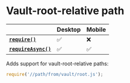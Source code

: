 # Vault-root-relative path

|                                       | Desktop | Mobile |
| ------------------------------------- | ------- | ------ |
| **[`require()`][require]**           | ✅       | ❌      |
| **[`requireAsync()`][requireAsync]** | ✅       | ✅      |

Adds support for vault-root-relative paths:

```js
require('//path/from/vault/root.js');
```

[require]: ./core-functions.md#require
[requireAsync]: ./core-functions.md#requireasync
